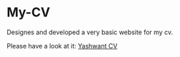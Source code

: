 # My-CV   
   
    
Designes and developed a very basic website for my cv.  
   
Please have a look at it: [Yashwant CV](https://yashwant077.github.io/My-CV/)

